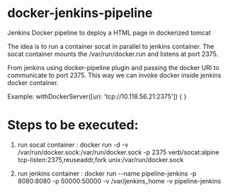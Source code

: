 # docker-jenkins-pipeline
Jenkins Docker pipeline to deploy a HTML page in dockerized tomcat

The idea is to run a container socat in parallel to jenkins container. The socat container mounts the /var/run/docker.run 
and listens at port 2375.

From jenkins using docker-pipeline plugin and passing the docker URI to communicate to port 2375. 
This way we can invoke docker inside jenkins docker container.

Example:
withDockerServer([uri: 'tcp://10.118.56.21:2375']) { }

# Steps to be executed: 

1. run socat container :
docker run -d -v /var/run/docker.sock:/var/run/docker.sock -p 2375 verb/socat:alpine tcp-listen:2375,reuseaddr,fork unix:/var/run/docker.sock

2. run jenkins container :
docker run --name pipeline-jenkins -p 8080:8080 -p 50000:50000 -v /var/jenkins_home -v pipeline-jenkins
